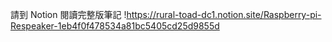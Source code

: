 請到 Notion 閱讀完整版筆記
!https://rural-toad-dc1.notion.site/Raspberry-pi-Respeaker-1eb4f0f478534a81bc5405cd25d9855d
